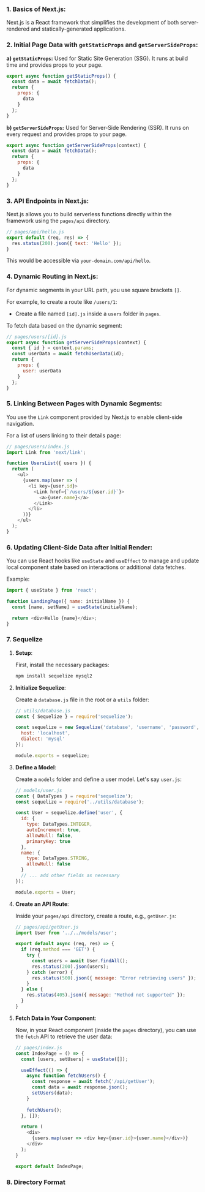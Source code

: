 ### **1. Basics of Next.js:**
Next.js is a React framework that simplifies the development of both server-rendered and statically-generated applications.

### **2. Initial Page Data with `getStaticProps` and `getServerSideProps`:**

**a) `getStaticProps`:** Used for Static Site Generation (SSG). It runs at build time and provides props to your page.

```javascript
export async function getStaticProps() {
  const data = await fetchData();
  return {
    props: {
      data
    }
  };
}
```

**b) `getServerSideProps`:** Used for Server-Side Rendering (SSR). It runs on every request and provides props to your page.

```javascript
export async function getServerSideProps(context) {
  const data = await fetchData();
  return {
    props: {
      data
    }
  };
}
```

### **3. API Endpoints in Next.js:**

Next.js allows you to build serverless functions directly within the framework using the `pages/api` directory.

```javascript
// pages/api/hello.js
export default (req, res) => {
  res.status(200).json({ text: 'Hello' });
}
```

This would be accessible via `your-domain.com/api/hello`.

### **4. Dynamic Routing in Next.js:**

For dynamic segments in your URL path, you use square brackets `[]`.

For example, to create a route like `/users/1`:

- Create a file named `[id].js` inside a `users` folder in `pages`.

To fetch data based on the dynamic segment:

```javascript
// pages/users/[id].js
export async function getServerSideProps(context) {
  const { id } = context.params;
  const userData = await fetchUserData(id);
  return {
    props: {
      user: userData
    }
  };
}
```

### **5. Linking Between Pages with Dynamic Segments:**

You use the `Link` component provided by Next.js to enable client-side navigation.

For a list of users linking to their details page:

```javascript
// pages/users/index.js
import Link from 'next/link';

function UsersList({ users }) {
  return (
    <ul>
      {users.map(user => (
        <li key={user.id}>
          <Link href={`/users/${user.id}`}>
            <a>{user.name}</a>
          </Link>
        </li>
      ))}
    </ul>
  );
}
```

### **6. Updating Client-Side Data after Initial Render:**

You can use React hooks like `useState` and `useEffect` to manage and update local component state based on interactions or additional data fetches.

Example:

```javascript
import { useState } from 'react';

function LandingPage({ name: initialName }) {
  const [name, setName] = useState(initialName);

  return <div>Hello {name}</div>;
}
```

### 7. Sequelize

1. **Setup**:

   First, install the necessary packages:
   ```bash
   npm install sequelize mysql2
   ```

2. **Initialize Sequelize**:

   Create a `database.js` file in the root or a `utils` folder:

   ```javascript
   // utils/database.js
   const { Sequelize } = require('sequelize');

   const sequelize = new Sequelize('database', 'username', 'password', {
     host: 'localhost',
     dialect: 'mysql'
   });

   module.exports = sequelize;
   ```

3. **Define a Model**:

   Create a `models` folder and define a user model. Let's say `user.js`:

   ```javascript
   // models/user.js
   const { DataTypes } = require('sequelize');
   const sequelize = require('../utils/database');

   const User = sequelize.define('user', {
     id: {
       type: DataTypes.INTEGER,
       autoIncrement: true,
       allowNull: false,
       primaryKey: true
     },
     name: {
       type: DataTypes.STRING,
       allowNull: false
     }
     // ... add other fields as necessary
   });

   module.exports = User;
   ```

4. **Create an API Route**:

   Inside your `pages/api` directory, create a route, e.g., `getUser.js`:

   ```javascript
   // pages/api/getUser.js
   import User from '../../models/user';

   export default async (req, res) => {
     if (req.method === 'GET') {
       try {
         const users = await User.findAll();
         res.status(200).json(users);
       } catch (error) {
         res.status(500).json({ message: "Error retrieving users" });
       }
     } else {
       res.status(405).json({ message: "Method not supported" });
     }
   }
   ```

5. **Fetch Data in Your Component**:

   Now, in your React component (inside the `pages` directory), you can use the `fetch` API to retrieve the user data:

   ```javascript
   // pages/index.js
   const IndexPage = () => {
     const [users, setUsers] = useState([]);

     useEffect(() => {
       async function fetchUsers() {
         const response = await fetch('/api/getUser');
         const data = await response.json();
         setUsers(data);
       }
       
       fetchUsers();
     }, []);

     return (
       <div>
         {users.map(user => <div key={user.id}>{user.name}</div>)}
       </div>
     );
   }

   export default IndexPage;
   ```

### 8. Directory Format
